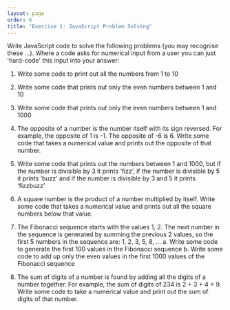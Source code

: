 ```yaml
---
layout: page
order: 6
title: "Exercise 1: JavaScript Problem Solving"
---
```


Write JavaScript code to solve the following problems (you may recognise these ...). Where a code asks for numerical input from a user you can just 'hard-code' this input into your answer:

1. Write some code to print out all the numbers from 1 to 10

2. Write some code that prints out only the even numbers between 1 and 10

3. Write some code that prints out only the even numbers between 1 and 1000

4. The opposite of a number is the number itself with its sign reversed. For example, the opposite of 1 is -1. The opposite of -6 is 6. Write some code that takes a numerical value and prints out the opposite of that number.

5. Write some code that prints out the numbers between 1 and 1000, but if the number is divisible by 3 it prints ‘fizz’, if the number is divisible by 5 it prints ‘buzz’ and if the number is divisible by 3 and 5 it prints ‘fizzbuzz’

6. A square number is the product of a number multiplied by itself. Write some code that takes a numerical value and prints out all the square numbers below that value.

7. The Fibonacci sequence starts with the values 1, 2. The next number in the sequence is generated by summing the previous 2 values, so the first 5 numbers in the sequence are:
   1, 2, 3, 5, 8, …
   a. Write some code to generate the first 100 values in the Fibonacci sequence
   b. Write some code to add up only the even values in the first 1000 values of the Fibonacci sequence

8. The sum of digits of a number is found by adding all the digits of a number together. For example, the sum of digits of 234 is 2 + 3 + 4 = 9. Write some code to take a numerical value and print out the sum of digits of that number.
